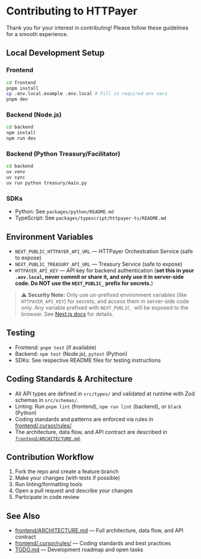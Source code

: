 # Contributing to HTTPayer

Thank you for your interest in contributing! Please follow these guidelines for
a smooth experience.

## Local Development Setup

### Frontend

```bash
cd frontend
pnpm install
cp .env.local.example .env.local # Fill in required env vars
pnpm dev
```

### Backend (Node.js)

```bash
cd backend
npm install
npm run dev
```

### Backend (Python Treasury/Facilitator)

```bash
cd backend
uv venv
uv sync
uv run python treasury/main.py
```

### SDKs

- Python: See `packages/python/README.md`
- TypeScript: See `packages/typescript/httpayer-ts/README.md`

## Environment Variables

- `NEXT_PUBLIC_HTTPAYER_API_URL` — HTTPayer Orchestration Service (safe to
  expose)
- `NEXT_PUBLIC_TREASURY_API_URL` — Treasury Service (safe to expose)
- `HTTPAYER_API_KEY` — API key for backend authentication (**set this in your
  `.env.local`, never commit or share it, and only use it in server-side code.
  Do NOT use the `NEXT_PUBLIC_` prefix for secrets.**)

> ⚠️ **Security Note:** Only use un-prefixed environment variables (like
> `HTTPAYER_API_KEY`) for secrets, and access them in server-side code only. Any
> variable prefixed with `NEXT_PUBLIC_` will be exposed to the browser. See
> [Next.js docs](https://nextjs.org/docs/app/guides/environment-variables) for
> details.

## Testing

- Frontend: `pnpm test` (if available)
- Backend: `npm test` (Node.js), `pytest` (Python)
- SDKs: See respective README files for testing instructions

## Coding Standards & Architecture

- All API types are defined in `src/types/` and validated at runtime with Zod
  schemas in `src/schemas/`.
- Linting: Run `pnpm lint` (frontend), `npm run lint` (backend), or `black`
  (Python)
- Coding standards and patterns are enforced via rules in
  [frontend/.cursor/rules/](frontend/.cursor/rules/).
- The architecture, data flow, and API contract are described in
  [`frontend/ARCHITECTURE.md`](frontend/ARCHITECTURE.md).

## Contribution Workflow

1. Fork the repo and create a feature branch
2. Make your changes (with tests if possible)
3. Run linting/formatting tools
4. Open a pull request and describe your changes
5. Participate in code review

## See Also

- [frontend/ARCHITECTURE.md](frontend/ARCHITECTURE.md) — Full architecture, data
  flow, and API contract
- [frontend/.cursor/rules/](frontend/.cursor/rules/) — Coding standards and best
  practices
- [TODO.md](./TODO.md) — Development roadmap and open tasks
